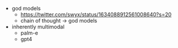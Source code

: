 
- god models
	- https://twitter.com/swyx/status/1634088912561008640?s=20
	- chain of thought -> god models
- inherently multimodal
	- palm-e
	- gpt4
